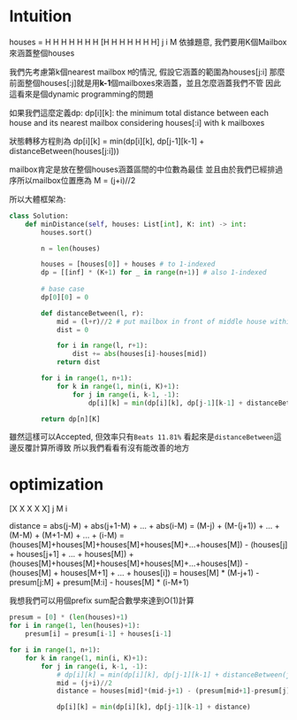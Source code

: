 # Intuition
houses = H H H H H H H [H H H H H H H]
                        j           i
                              M
依據題意, 我們要用K個Mailbox來涵蓋整個houses

我們先考慮第k個nearest mailbox `M`的情況, 假設它涵蓋的範圍為houses[j:i]
那麼前面整個houses[:j]就是用**k-1**個mailboxes來涵蓋，並且怎麼涵蓋我們不管
因此這看來是個dynamic programming的問題

如果我們這麼定義dp:
dp[i][k]: the minimum total distance between each house and its nearest mailbox considering houses[:i] with k mailboxes

狀態轉移方程則為
dp[i][k] =  min(dp[i][k], dp[j-1][k-1] + distanceBetween(houses[j:i]))

mailbox肯定是放在整個houses涵蓋區間的中位數為最佳
並且由於我們已經排過序所以mailbox位置應為 M = (j+i)//2

所以大體框架為:
```py
class Solution:
    def minDistance(self, houses: List[int], K: int) -> int:
        houses.sort()

        n = len(houses)

        houses = [houses[0]] + houses # to 1-indexed
        dp = [[inf] * (K+1) for _ in range(n+1)] # also 1-indexed
        
        # base case
        dp[0][0] = 0

        def distanceBetween(l, r):
            mid = (l+r)//2 # put mailbox in front of middle house within houses[l:r]
            dist = 0

            for i in range(l, r+1):
                dist += abs(houses[i]-houses[mid])
            return dist

        for i in range(1, n+1):
            for k in range(1, min(i, K)+1):
                for j in range(i, k-1, -1):
                    dp[i][k] = min(dp[i][k], dp[j-1][k-1] + distanceBetween(j, i))

        return dp[n][K]
```

雖然這樣可以Accepted, 但效率只有`Beats 11.81%`
看起來是`distanceBetween`這邊反覆計算所導致
所以我們看看有沒有能改善的地方

# optimization
[X X X X X]
 j   M   i

distance = abs(j-M) + abs(j+1-M) + ... + abs(i-M)
         = (M-j) + (M-(j+1)) + ... + (M-M) + (M+1-M) + ... + (i-M)
         = (houses[M]+houses[M]+houses[M]+houses[M]+...+houses[M]) - (houses[j] + houses[j+1] + ... + houses[M]) + (houses[M]+houses[M]+houses[M]+houses[M]+...+houses[M]) - (houses[M] + houses[M+1] + ... + houses[i])
         = houses[M] * (M-j+1) - presum[j:M] + presum[M:i] - houses[M] * (i-M+1)

我想我們可以用個prefix sum配合數學來達到O(1)計算

```py
presum = [0] * (len(houses)+1)
for i in range(1, len(houses)+1):
    presum[i] = presum[i-1] + houses[i-1]

for i in range(1, n+1):
    for k in range(1, min(i, K)+1):
        for j in range(i, k-1, -1):
            # dp[i][k] = min(dp[i][k], dp[j-1][k-1] + distanceBetween(j, i))
            mid = (j+i)//2
            distance = houses[mid]*(mid-j+1) - (presum[mid+1]-presum[j]) + (presum[i+1]-presum[mid]) - houses[mid]*(i-mid+1)

            dp[i][k] = min(dp[i][k], dp[j-1][k-1] + distance)
```